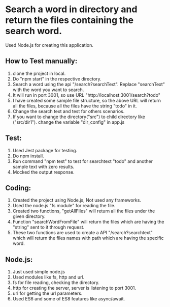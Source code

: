 # Search a word in directory and return the files containing the search word.
Used Node.js for creating this application.

How to Test manually:
-----------------------
1. clone the project in local.
2. Do "npm start" in the respective directory.
3. Search a word using the api "/search?searchText". Replace "searchText" with the word you want to search.
4. It will run in port 3001, so use URL "http://localhost:3001/search?todo"
5. I have created some sample file structure, so the above URL will return all the files, because all the files have the string "todo" in it.
6. Change the search text and test for others scenarios.
7. If you want to change the directory("src") to child directory like ("src/dir1"). change the variable "dir_config" in app.js

Test:
------
1. Used Jest package for testing.
2. Do npm install.
2. Run command "npm test" to test for searchtext "todo" and another sample text with zero results.
3. Mocked the output response.

Coding:
--------
1. Created the project using Node.js, Not used any frameworks.
2. Used the node.js "fs module" for reading the file.
3. Created two functions, "getAllFiles" will return all the files under the given directory.
4. Function "searchWordFromFile" will return the files which are having the "string" sent to it through request.
5. These two functions are used to create a API "/search?searchtext" which will return the files names with path which are having the specific word.


Node.js:
--------
1. Just used simple node.js
2. Used modules like fs, http and url.
3. fs for file reading, checking the directory.
4. http for creating the server, server is listening to port 3001.
5. url for getting the url parameters.
6. Used ES6 and some of ES8 features like async/await. 
